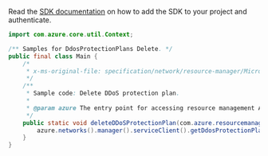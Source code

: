 Read the [SDK documentation](https://github.com/Azure/azure-sdk-for-java/blob/azure-resourcemanager_2.11.0/sdk/resourcemanager/azure-resourcemanager/README.md) on how to add the SDK to your project and authenticate.

```java
import com.azure.core.util.Context;

/** Samples for DdosProtectionPlans Delete. */
public final class Main {
    /*
     * x-ms-original-file: specification/network/resource-manager/Microsoft.Network/stable/2021-05-01/examples/DdosProtectionPlanDelete.json
     */
    /**
     * Sample code: Delete DDoS protection plan.
     *
     * @param azure The entry point for accessing resource management APIs in Azure.
     */
    public static void deleteDDoSProtectionPlan(com.azure.resourcemanager.AzureResourceManager azure) {
        azure.networks().manager().serviceClient().getDdosProtectionPlans().delete("rg1", "test-plan", Context.NONE);
    }
}
```
